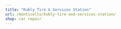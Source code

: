 ```yaml
---
title: "Kubly Tire & Services Station"
url: /monticello/kubly-tire-and-services-station/
shop: car repair
---
```

